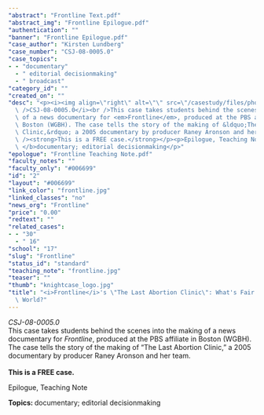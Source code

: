 ```yaml
---
"abstract": "Frontline Text.pdf"
"abstract_img": "Frontline Epilogue.pdf"
"authentication": ""
"banner": "Frontline Epilogue.pdf"
"case_author": "Kirsten Lundberg"
"case_number": "CSJ-08-0005.0"
"case_topics":
- - "documentary"
  - " editorial decisionmaking"
  - " broadcast"
"category_id": ""
"created_on": ""
"desc": "<p><i><img align=\"right\" alt=\"\" src=\"/casestudy/files/photos/241/frontline.gif\"\
  \ />CSJ-08-0005.0</i><br />This case takes students behind the scenes into the making\
  \ of a news documentary for <em>Frontline</em>, produced at the PBS affiliate in\
  \ Boston (WGBH). The case tells the story of the making of &ldquo;The Last Abortion\
  \ Clinic,&rdquo; a 2005 documentary by producer Raney Aronson and her team.<br /><br\
  \ /><strong>This is a FREE case.</strong></p><p>Epilogue, Teaching Note</p><p><b>Topics:\
  \ </b>documentary; editorial decisionmaking</p>"
"epologue": "Frontline Teaching Note.pdf"
"faculty_notes": ""
"faculty_only": "#006699"
"id": "2"
"layout": "#006699"
"link_color": "frontline.jpg"
"linked_classes": "no"
"news_org": "Frontline"
"price": "0.00"
"redtext": ""
"related_cases":
- - "30"
  - " 16"
"school": "17"
"slug": "Frontline"
"status_id": "standard"
"teaching_note": "frontline.jpg"
"teaser": ""
"thumb": "knightcase_logo.jpg"
"title": "<i>Frontline</i>'s \"The Last Abortion Clinic\": What's Fair in a Video\
  \ World?"
---
```

<p><i><img align="right" alt="" src="/casestudy/files/photos/241/frontline.gif" />CSJ-08-0005.0</i><br />This case takes students behind the scenes into the making of a news documentary for <em>Frontline</em>, produced at the PBS affiliate in Boston (WGBH). The case tells the story of the making of &ldquo;The Last Abortion Clinic,&rdquo; a 2005 documentary by producer Raney Aronson and her team.<br /><br /><strong>This is a FREE case.</strong></p><p>Epilogue, Teaching Note</p><p><b>Topics: </b>documentary; editorial decisionmaking</p>
